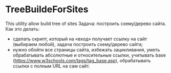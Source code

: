 # TreeBuildeForSites
This utility allow build tree of sites
Задача: построить схему/дерево сайта.
Как это делать:
 - сделать скрипт, который на «вход» получает ссылку на сайт (выбираем любой), задача построить схему/дерево сайта;
 - нужно обойти все страницы сайта, избежать зацикливания, уметь обрабатывать абсолютные и относительные ссылки, учитывать base (https://www.w3schools.com/tags/tag_base.asp), обрабатывать ссылки с полным URL на сам сайт.
